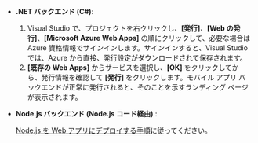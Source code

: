 
* **.NET バックエンド (C#)**:  
  
  1. Visual Studio で、プロジェクトを右クリックし、**[発行]**、**[Web の発行]**、**[Microsoft Azure Web Apps]** の順にクリックして、必要な場合は Azure 資格情報でサインインします。サインインすると、Visual Studio では、Azure から直接、発行設定がダウンロードされて保存されます。
  2. **[既存の Web Apps]** からサービスを選択し、**[OK]** をクリックしてから、発行情報を確認して **[発行]** をクリックします。モバイル アプリ バックエンドが正常に発行されると、そのことを示すランディング ページが表示されます。
* **Node.js バックエンド (Node.js コード経由)** :
  
     [Node.js を Web アプリにデプロイする手順](../articles/app-service-web/web-sites-nodejs-develop-deploy-mac.md)に従ってください。

<!---HONumber=AcomDC_1223_2015-->